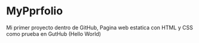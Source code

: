 # MyPprfolio
Mi primer proyecto dentro de GitHub, Pagina web estatica con HTML y CSS como prueba en GutHub (Hello World)
